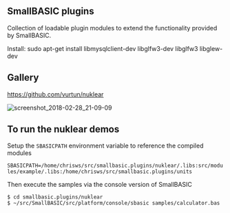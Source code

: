 ## SmallBASIC plugins

Collection of loadable plugin modules to extend the functionality provided by SmallBASIC.

Install:
sudo apt-get install libmysqlclient-dev libglfw3-dev libglfw3 libglew-dev

## Gallery

https://github.com/vurtun/nuklear

![screenshot_2018-02-28_21-09-09](https://user-images.githubusercontent.com/785121/36784602-bc6e1c32-1ccb-11e8-801b-a88c51a7b43a.png)

## To run the nuklear demos

Setup the `SBASICPATH` environment variable to reference the compiled modules

`SBASICPATH=/home/chrisws/src/smallbasic.plugins/nuklear/.libs:src/modules/example/.libs:/home/chrisws/src/smallbasic.plugins/units`

Then execute the samples via the console version of SmallBASIC

```
$ cd smallbasic.plugins/nuklear
$ ~/src/SmallBASIC/src/platform/console/sbasic samples/calculator.bas
```

